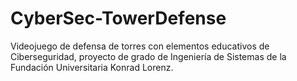 # CyberSec-TowerDefense
Videojuego de defensa de torres con elementos educativos de Ciberseguridad, proyecto de grado de Ingeniería de Sistemas de la Fundación Universitaria Konrad Lorenz.
